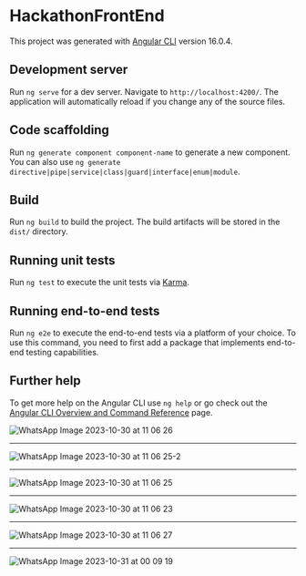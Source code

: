 # HackathonFrontEnd

This project was generated with [Angular CLI](https://github.com/angular/angular-cli) version 16.0.4.

## Development server

Run `ng serve` for a dev server. Navigate to `http://localhost:4200/`. The application will automatically reload if you change any of the source files.

## Code scaffolding

Run `ng generate component component-name` to generate a new component. You can also use `ng generate directive|pipe|service|class|guard|interface|enum|module`.

## Build

Run `ng build` to build the project. The build artifacts will be stored in the `dist/` directory.

## Running unit tests

Run `ng test` to execute the unit tests via [Karma](https://karma-runner.github.io).

## Running end-to-end tests

Run `ng e2e` to execute the end-to-end tests via a platform of your choice. To use this command, you need to first add a package that implements end-to-end testing capabilities.

## Further help

To get more help on the Angular CLI use `ng help` or go check out the [Angular CLI Overview and Command Reference](https://angular.io/cli) page.


![WhatsApp Image 2023-10-30 at 11 06 26](https://github.com/AlexandruTud/GreenHouse-AxesHackathon.WebApplication/assets/95827917/25181250-98c3-404d-93e1-72a28de91191)

--------------

![WhatsApp Image 2023-10-30 at 11 06 25-2](https://github.com/AlexandruTud/GreenHouse-AxesHackathon.WebApplication/assets/95827917/5e6cc62a-b082-4f76-887f-c997e84f41ca)

--------------

![WhatsApp Image 2023-10-30 at 11 06 25](https://github.com/AlexandruTud/GreenHouse-AxesHackathon.WebApplication/assets/95827917/34ce1a26-076e-47b5-8fbf-4182fe6a3a10)

--------------

![WhatsApp Image 2023-10-30 at 11 06 23](https://github.com/AlexandruTud/GreenHouse-AxesHackathon.WebApplication/assets/95827917/a7271660-39fb-4196-a05f-0efc1285387a)

--------------

![WhatsApp Image 2023-10-30 at 11 06 27](https://github.com/AlexandruTud/GreenHouse-AxesHackathon.WebApplication/assets/95827917/c8c979ba-7a6d-4ee4-9cd0-7c5e3d530d0d)

--------------

![WhatsApp Image 2023-10-31 at 00 09 19](https://github.com/AlexandruTud/GreenHouse-AxesHackathon.WebApplication/assets/95827917/e193b583-91f8-4bd6-99f9-8f440a136d45)








